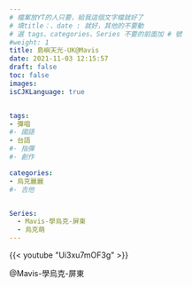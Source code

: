 ```yaml
---
# 檔案放YT的人只要，給我這個文字檔就好了
# 填title：、date : 就好，其他的不要動
# 選 tags、categories、Series 不要的前面加 # 號
#weight: 1
title: 島嶼天光-UK@Mavis
date: 2021-11-03 12:15:57
draft: false
toc: false
images:
isCJKLanguage: true


tags:
- 彈唱
#- 國語
- 台語
#- 指彈
#- 創作

categories:
- 烏克麗麗
#- 吉他


Series:
  - Mavis-學烏克-屏東
  - 烏克萌
---
```


<!-- 以下為文章內容，可以自己加文字感言
YouTube 只要後面那串字就可以
-->



{{< youtube "Ui3xu7mOF3g" >}}




 @Mavis-學烏克-屏東
